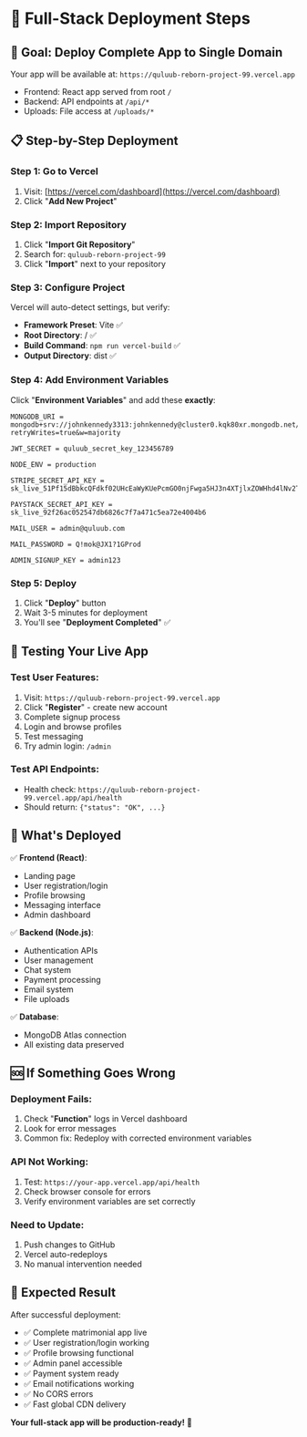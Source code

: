 # 🚀 Full-Stack Deployment Steps

## 🎯 **Goal: Deploy Complete App to Single Domain**

Your app will be available at: `https://quluub-reborn-project-99.vercel.app`
- Frontend: React app served from root `/`
- Backend: API endpoints at `/api/*`
- Uploads: File access at `/uploads/*`

## 📋 **Step-by-Step Deployment**

### Step 1: Go to Vercel
1. Visit: [https://vercel.com/dashboard](https://vercel.com/dashboard)
2. Click "**Add New Project**"

### Step 2: Import Repository
1. Click "**Import Git Repository**"
2. Search for: `quluub-reborn-project-99`
3. Click "**Import**" next to your repository

### Step 3: Configure Project
Vercel will auto-detect settings, but verify:
- **Framework Preset**: Vite ✅
- **Root Directory**: / ✅  
- **Build Command**: `npm run vercel-build` ✅
- **Output Directory**: dist ✅

### Step 4: Add Environment Variables

Click "**Environment Variables**" and add these **exactly**:

```
MONGODB_URI = mongodb+srv://johnkennedy3313:johnkennedy@cluster0.kqk80xr.mongodb.net/quluub?retryWrites=true&w=majority

JWT_SECRET = quluub_secret_key_123456789

NODE_ENV = production

STRIPE_SECRET_API_KEY = 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

PAYSTACK_SECRET_API_KEY = sk_live_92f26ac052547db6826c7f7a471c5ea72e4004b6

MAIL_USER = admin@quluub.com

MAIL_PASSWORD = Q!mok@JX1?1GProd

ADMIN_SIGNUP_KEY = admin123
```

### Step 5: Deploy
1. Click "**Deploy**" button
2. Wait 3-5 minutes for deployment
3. You'll see "**Deployment Completed**" ✅

## 🎉 **Testing Your Live App**

### Test User Features:
1. Visit: `https://quluub-reborn-project-99.vercel.app`
2. Click "**Register**" - create new account
3. Complete signup process
4. Login and browse profiles
5. Test messaging
6. Try admin login: `/admin`

### Test API Endpoints:
- Health check: `https://quluub-reborn-project-99.vercel.app/api/health`
- Should return: `{"status": "OK", ...}`

## 🔧 **What's Deployed**

✅ **Frontend (React)**:
- Landing page
- User registration/login
- Profile browsing
- Messaging interface
- Admin dashboard

✅ **Backend (Node.js)**:
- Authentication APIs
- User management
- Chat system
- Payment processing
- Email system
- File uploads

✅ **Database**:
- MongoDB Atlas connection
- All existing data preserved

## 🆘 **If Something Goes Wrong**

### Deployment Fails:
1. Check "**Function**" logs in Vercel dashboard
2. Look for error messages
3. Common fix: Redeploy with corrected environment variables

### API Not Working:
1. Test: `https://your-app.vercel.app/api/health`
2. Check browser console for errors
3. Verify environment variables are set correctly

### Need to Update:
1. Push changes to GitHub
2. Vercel auto-redeploys
3. No manual intervention needed

## 🎯 **Expected Result**

After successful deployment:
- ✅ Complete matrimonial app live
- ✅ User registration/login working
- ✅ Profile browsing functional
- ✅ Admin panel accessible
- ✅ Payment system ready
- ✅ Email notifications working
- ✅ No CORS errors
- ✅ Fast global CDN delivery

**Your full-stack app will be production-ready!** 🚀